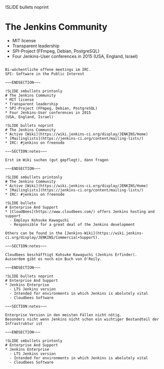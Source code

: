 !SLIDE bullets noprint
# The Jenkins Community
* MIT license
* Transparent leadership
* SPI-Project (FFmpeg, Debian, PostgreSQL)
* Four Jenkins-User conferences in 2015
(USA, England, Israel)

~~~SECTION:notes~~~

Bi-wöchentliche offene meetings im IRC.
SPI: Software in the Public Interest

~~~ENDSECTION~~~

!SLIDE smbullets printonly
# The Jenkins Community
* MIT license
* Transparent leadership
* SPI-Project (FFmpeg, Debian, PostgreSQL)
* Four Jenkins-User conferences in 2015
(USA, England, Israel)

!SLIDE bullets noprint
# The Jenkins Community
* Active [Wiki](https://wiki.jenkins-ci.org/display/JENKINS/Home)
* [Mailinglists](https://jenkins-ci.org/content/mailing-lists/)
* IRC: #jenkins on freenode

~~~SECTION:notes~~~

Erst im Wiki suchen (gut gepflegt), dann fragen

~~~ENDSECTION~~~

!SLIDE smbullets printonly
# The Jenkins Community
* Active [Wiki](https://wiki.jenkins-ci.org/display/JENKINS/Home)
* [Mailinglists](https://jenkins-ci.org/content/mailing-lists/)
* IRC: #jenkins on freenode

!SLIDE bullets
# Enterprise And Support
* [CloudBees](https://www.cloudbees.com/) offers Jenkins hosting and support
  - Employs Kohsuke Kawaguchi
  - Responsible for a great deal of the Jenkins development

Others can be found in the [Jenkins-Wiki](https://wiki.jenkins-ci.org/display/JENKINS/Commercial+Support).

~~~SECTION:notes~~~

Cloudbees beschäfftigt Kohsuke Kawaguchi (Jenkins Erfinder).
Ausserdem gibt es noch ein Buch von O'Reily.

~~~ENDSECTION~~~

!SLIDE bullets noprint
# Enterprise And Support
* Jenkins Enterprise
  - LTS Jenkins version
  - Intended for environments in which Jenkins is abolutely vital
  - Cloudbees Software

~~~SECTION:notes~~~

Enterprise Version in den meisten Fällen nicht nötig.
Besonders nicht wenn Jenkins nicht schon ein wichtiger Bestandteil der
Infrastruktur ist

~~~ENDSECTION~~~

!SLIDE smbullets printonly
# Enterprise And Support
* Jenkins Enterprise
  - LTS Jenkins version
  - Intended for environments in which Jenkins is abolutely vital
  - Cloudbees Software

